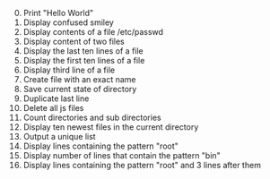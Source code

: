 0. Print "Hello World"
1. Display confused smiley
2. Display contents of a file /etc/passwd
3. Display content of two files
4. Display the last ten lines of a file
5. Display the first ten lines of a file
6. Display third line of a file
7. Create file with an exact name
8. Save current state of directory
9. Duplicate last line
10. Delete all js files
11. Count directories and sub directories
12. Display ten newest files in the current directory
13. Output a unique list 
14. Display lines containing the pattern "root"
15. Display number of lines that contain the pattern "bin"
16. Display lines containing the pattern "root" and 3 lines after them
